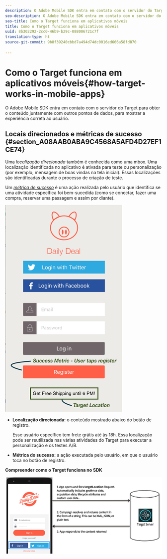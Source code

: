 ```yaml
---
description: O Adobe Mobile SDK entra em contato com o servidor do Target para obter o conteúdo juntamente com outros pontos de dados, para mostrar a experiência correta ao usuário.
seo-description: O Adobe Mobile SDK entra em contato com o servidor do Target para obter o conteúdo juntamente com outros pontos de dados, para mostrar a experiência correta ao usuário.
seo-title: Como o Target funciona em aplicativos móveis
title: Como o Target funciona em aplicativos móveis
uuid: 8b302292-2cc0-46b9-b29c-088006721c7f
translation-type: ht
source-git-commit: 9b8f39240cbbd7a494d74dc0016ed666a58fd870

---
```



# Como o Target funciona em aplicativos móveis{#how-target-works-in-mobile-apps}

O Adobe Mobile SDK entra em contato com o servidor do Target para obter o conteúdo juntamente com outros pontos de dados, para mostrar a experiência correta ao usuário.

## Locais direcionados e métricas de sucesso {#section_A08AAB0ABA9C4568A5AFD4D27EF1CE74}

Uma *localização direcionada* também é conhecida como uma mbox. Uma localização identificada no aplicativo é ativada para teste ou personalização (por exemplo, mensagem de boas vindas na tela inicial). Essas localizações são identificadas durante o processo de criação de teste.

Um *[métrica de sucesso](../c-activities/r-success-metrics/success-metrics.md#reference_D011575C85DA48E989A244593D9B9924)* é uma ação realizada pelo usuário que identifica se uma atividade específica foi bem-sucedida (como se conectar, fazer uma compra, reservar uma passagem e assim por diante).

![](assets/mobile-target-location.png)

* **Localização direcionada:** o conteúdo mostrado abaixo do botão de registro.

   Esse usuário específico tem frete grátis até às 18h. Essa localização pode ser reutilizada nas várias atividades do Target para executar a personalização e os testes A/B.

* **Métrica do sucesso:** a ação executada pelo usuário, em que o usuário toca no botão de registro.

**Compreender como o Target funciona no SDK**

![](assets/how-target-mobile-works.png)

